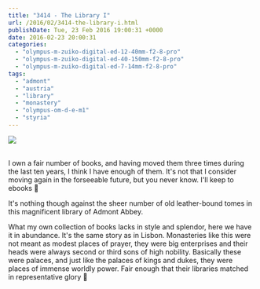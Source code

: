 ```yaml
---
title: "3414 - The Library I"
url: /2016/02/3414-the-library-i.html
publishDate: Tue, 23 Feb 2016 19:00:31 +0000
date: 2016-02-23 20:00:31
categories: 
  - "olympus-m-zuiko-digital-ed-12-40mm-f2-8-pro"
  - "olympus-m-zuiko-digital-ed-40-150mm-f2-8-pro"
  - "olympus-m-zuiko-digital-ed-7-14mm-f2-8-pro"
tags: 
  - "admont"
  - "austria"
  - "library"
  - "monastery"
  - "olympus-om-d-e-m1"
  - "styria"
---
```

<div class="container">
<div class="center"><a target="_blank" href="https://d25zfm9zpd7gm5.cloudfront.net/1200x1200/2015/20150912_160529_lr.jpg"><img class="webfeedsFeaturedVisual" src="https://d25zfm9zpd7gm5.cloudfront.net/0600x0600/2015/20150912_160529_lr.jpg" /></a></div>
</div>
<br />

I own a fair number of books, and having moved them three times during the last ten years, I think I have enough of them. It's not that I consider moving again in the forseeable future, but you never know. I'll keep to ebooks 🙂

<a target="_blank" href="https://d25zfm9zpd7gm5.cloudfront.net/1200x1200/2015/20150912_162317_lr.jpg"><img style="margin: 0pt 0px 0pt 10px; float: right;" src="https://d25zfm9zpd7gm5.cloudfront.net/0150x0150/2015/20150912_162317_lr.jpg" alt="" border="0" /></a> It's nothing though against the sheer number of old leather-bound tomes in this magnificent library of Admont Abbey. 

<a target="_blank" href="https://d25zfm9zpd7gm5.cloudfront.net/1200x1200/2015/20150912_161316_lr.jpg"><img style="margin: 0pt 10px 0pt 0px; float: left;" src="https://d25zfm9zpd7gm5.cloudfront.net/0150x0150/2015/20150912_161316_lr.jpg" alt="" border="0" /></a> What my own collection of books lacks in style and splendor, here we have it in abundance. It's the same story as in Lisbon. Monasteries like this were not meant as modest places of prayer, they were big enterprises and their heads were always second or third sons of high nobility. Basically these were palaces, and just like the palaces of kings and dukes, they were places of immense worldly power. Fair enough that their libraries matched in representative glory 🙂

